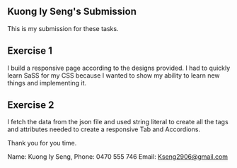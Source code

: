 Kuong Iy Seng's Submission
---
This is my submission for these tasks. 

Exercise 1
---
I build a responsive page according to the designs provided. I had to quickly learn SaSS for my CSS because I wanted to show my ability to learn new things and implementing it. 

Exercise 2
---
I fetch the data from the json file and used string literal to create all the tags and attributes needed to create a responsive Tab and Accordions.

Thank you for you time.

Name: Kuong Iy Seng,
Phone: 0470 555 746
Email: Kseng2906@gmail.com
